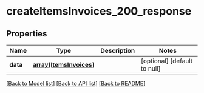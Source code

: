 # createItemsInvoices_200_response

## Properties
Name | Type | Description | Notes
------------ | ------------- | ------------- | -------------
**data** | [**array[ItemsInvoices]**](ItemsInvoices.md) |  | [optional] [default to null]

[[Back to Model list]](../README.md#documentation-for-models) [[Back to API list]](../README.md#documentation-for-api-endpoints) [[Back to README]](../README.md)


